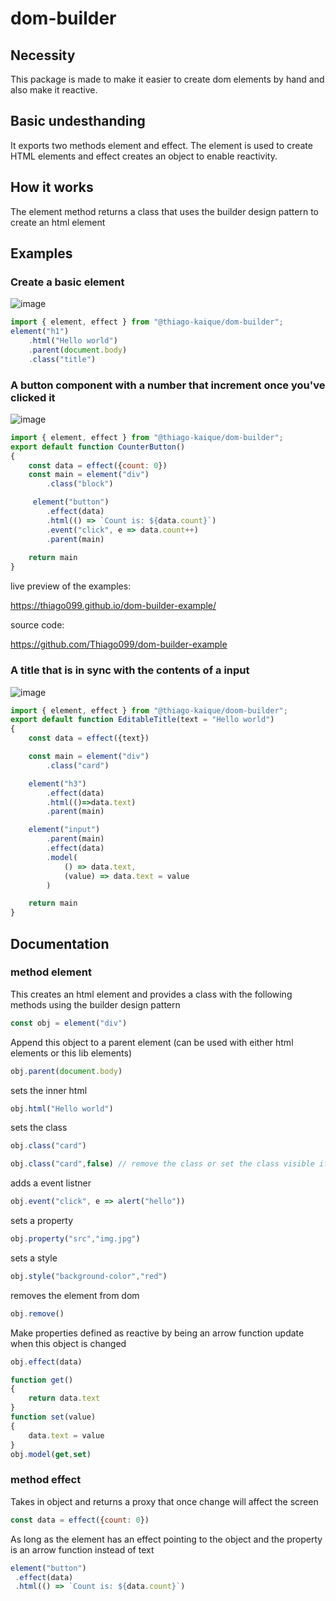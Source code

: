 # dom-builder

## Necessity
This package is made to make it easier to create dom elements by hand and also make it reactive.

## Basic undesthanding
It exports two methods element and effect.
The element is used to create HTML elements and effect creates an object to enable reactivity.

## How it works

The element method returns a class that uses the builder design pattern to create an html element

## Examples
 
 ### Create a basic element

![image](https://user-images.githubusercontent.com/66787043/201551233-56420343-f21a-492a-9bdf-e04bf64c54cf.png)

```js
import { element, effect } from "@thiago-kaique/dom-builder";
element("h1")
    .html("Hello world")
    .parent(document.body)
    .class("title")
```

### A button component with a number that increment once you've clicked it

![image](https://user-images.githubusercontent.com/66787043/201551278-6213c798-9f1a-421c-89ab-c805866e9211.png)

```js
import { element, effect } from "@thiago-kaique/dom-builder";
export default function CounterButton()
{
    const data = effect({count: 0})
    const main = element("div")
        .class("block")

     element("button")
        .effect(data)
        .html(() => `Count is: ${data.count}`)
        .event("click", e => data.count++)
        .parent(main)
    
    return main
}
```

live preview of the examples:

https://thiago099.github.io/dom-builder-example/

source code:

https://github.com/Thiago099/dom-builder-example

### A title that is in sync with the contents of a input

![image](https://user-images.githubusercontent.com/66787043/201551381-0963022e-66d9-46d7-a241-7f4a0560b3fb.png)

``` js
import { element, effect } from "@thiago-kaique/doom-builder";
export default function EditableTitle(text = "Hello world")
{
    const data = effect({text})

    const main = element("div")
        .class("card")

    element("h3")
        .effect(data)
        .html(()=>data.text)
        .parent(main)

    element("input")
        .parent(main)
        .effect(data)
        .model( 
            () => data.text, 
            (value) => data.text = value
        )

    return main
}
```
## Documentation
### method element

This creates an html element and provides a class with the following methods using the builder design pattern

```js
const obj = element("div")
```

Append this object to a parent element (can be used with either html elements or this lib elements)

```js
obj.parent(document.body)
```

sets the inner html 

```js
obj.html("Hello world")
```

sets the class

```js
obj.class("card")

obj.class("card",false) // remove the class or set the class visible if the function is true
```

adds a event listner

```js
obj.event("click", e => alert("hello"))
```

sets a property

```js
obj.property("src","img.jpg")
```

sets a style

```js
obj.style("background-color","red")
```

removes the element from dom

```js
obj.remove()
```

Make properties defined as reactive by being an arrow function update when this object is changed

```js
obj.effect(data)
```

```js
function get()
{
    return data.text
}
function set(value)
{
    data.text = value
}
obj.model(get,set)
```

### method effect

Takes in object and returns a proxy that once change will affect the screen

```js
const data = effect({count: 0})
```

As long as the element has an effect pointing to the object and the property is an arrow function instead of text

```js
element("button")
 .effect(data)
 .html(() => `Count is: ${data.count}`)
```




